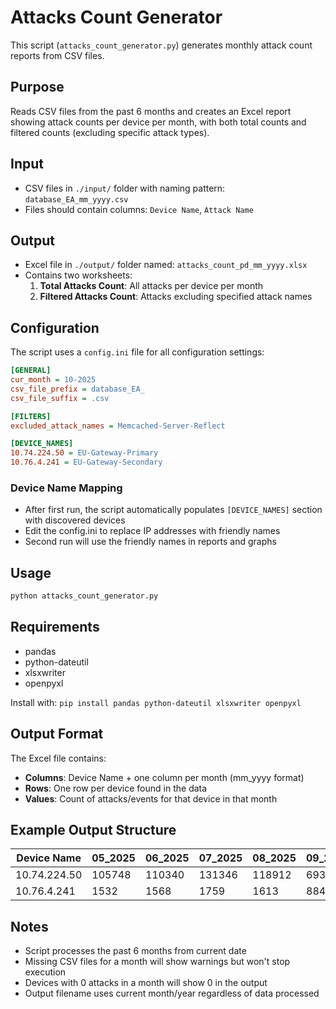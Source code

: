 # Attacks Count Generator

This script (`attacks_count_generator.py`) generates monthly attack count reports from CSV files.

## Purpose

Reads CSV files from the past 6 months and creates an Excel report showing attack counts per device per month, with both total counts and filtered counts (excluding specific attack types).

## Input

- CSV files in `./input/` folder with naming pattern: `database_EA_mm_yyyy.csv`
- Files should contain columns: `Device Name`, `Attack Name`

## Output

- Excel file in `./output/` folder named: `attacks_count_pd_mm_yyyy.xlsx`
- Contains two worksheets:
  1. **Total Attacks Count**: All attacks per device per month
  2. **Filtered Attacks Count**: Attacks excluding specified attack names

## Configuration

The script uses a `config.ini` file for all configuration settings:

```ini
[GENERAL]
cur_month = 10-2025
csv_file_prefix = database_EA_
csv_file_suffix = .csv

[FILTERS]
excluded_attack_names = Memcached-Server-Reflect

[DEVICE_NAMES]
10.74.224.50 = EU-Gateway-Primary
10.76.4.241 = EU-Gateway-Secondary
```

### Device Name Mapping
- After first run, the script automatically populates `[DEVICE_NAMES]` section with discovered devices
- Edit the config.ini to replace IP addresses with friendly names
- Second run will use the friendly names in reports and graphs

## Usage

```bash
python attacks_count_generator.py
```

## Requirements

- pandas
- python-dateutil  
- xlsxwriter
- openpyxl

Install with: `pip install pandas python-dateutil xlsxwriter openpyxl`

## Output Format

The Excel file contains:
- **Columns**: Device Name + one column per month (mm_yyyy format)
- **Rows**: One row per device found in the data
- **Values**: Count of attacks/events for that device in that month

## Example Output Structure

| Device Name   | 05_2025 | 06_2025 | 07_2025 | 08_2025 | 09_2025 |
|---------------|---------|---------|---------|---------|---------|
| 10.74.224.50  | 105748  | 110340  | 131346  | 118912  | 69347   |
| 10.76.4.241   | 1532    | 1568    | 1759    | 1613    | 884     |

## Notes

- Script processes the past 6 months from current date
- Missing CSV files for a month will show warnings but won't stop execution
- Devices with 0 attacks in a month will show 0 in the output
- Output filename uses current month/year regardless of data processed